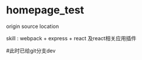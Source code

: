 # homepage_test

origin source location

skill : webpack + express + react 及react相关应用插件

#此时已给git分支dev
